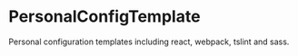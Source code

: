 # PersonalConfigTemplate
Personal configuration templates including react, webpack, tslint and sass.
